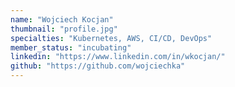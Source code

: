 ```yaml
---
name: "Wojciech Kocjan"
thumbnail: "profile.jpg"
specialties: "Kubernetes, AWS, CI/CD, DevOps"
member_status: "incubating"
linkedin: "https://www.linkedin.com/in/wkocjan/"
github: "https://github.com/wojciechka"
---
```


